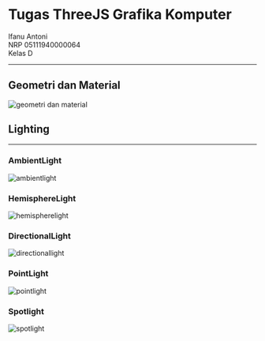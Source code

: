# Tugas ThreeJS Grafika Komputer

Ifanu Antoni <br>
NRP 05111940000064 <br>
Kelas D <br>

<hr>

## Geometri dan Material
![geometri dan material](media/geometry.gif)

## Lighting

<hr>

### AmbientLight
![ambientlight](media/ambientlight.gif)

### HemisphereLight
![hemispherelight](media/hemispherelight.gif)

### DirectionalLight
![directionallight](media/directionallight.gif)

### PointLight
![pointlight](media/pointlight.gif)

### Spotlight
![spotlight](media/spotlight.gif)
